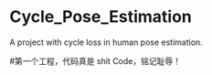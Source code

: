 # Cycle_Pose_Estimation

A project with cycle loss in human pose estimation.

#第一个工程，代码真是 shit Code，铭记耻辱！
